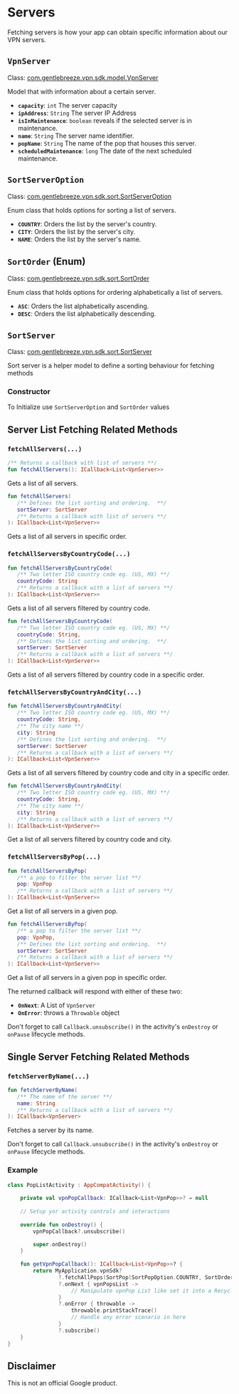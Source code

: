 # Servers

Fetching servers is how your app can obtain specific information about our VPN servers.

## `VpnServer`

Class: [com.gentlebreeze.vpn.sdk.model.VpnServer][1]

Model that with information about a certain server.

- **`capacity`**: `int` The server capacity
- **`ipAddress`**: `String` The server IP Address
- **`isInMaintenance`**: `boolean` reveals if the selected server is in maintenance.
- **`name`**: `String` The server name identifier.
- **`popName`**: `String` The name of the pop that houses this server.
- **`scheduledMaintenance`**: `long` The date of the next scheduled maintenance.

## `SortServerOption`

Class: [com.gentlebreeze.vpn.sdk.sort.SortServerOption][2]

Enum class that holds options for sorting a list of servers.

- **`COUNTRY`**: Orders the list by the server's country.
- **`CITY`**: Orders the list by the server's city.
- **`NAME`**: Orders the list by the server's name.

## `SortOrder` (Enum)

Class: [com.gentlebreeze.vpn.sdk.sort.SortOrder][3]

Enum class that holds options for ordering alphabetically a list of servers.

- **`ASC`**: Orders the list alphabetically ascending.
- **`DESC`**: Orders the list alphabetically descending.

## `SortServer`

Class: [com.gentlebreeze.vpn.sdk.sort.SortServer][4]

Sort server is a helper model to define a sorting behaviour for fetching methods

### Constructor

To Initialize use `SortServerOption` and `SortOrder` values

## Server List Fetching Related Methods

### `fetchAllServers(...)`
```kotlin
/** Returns a callback with list of servers **/
fun fetchAllServers(): ICallback<List<VpnServer>>
```
Gets a list of all servers.
```kotlin
fun fetchAllServers(
   /** Defines the list sorting and ordering.  **/
   sortServer: SortServer
   /** Returns a callback with list of servers **/
): ICallback<List<VpnServer>>
```
Gets a list of all servers in specific order.
### `fetchAllServersByCountryCode(...)`
```kotlin
fun fetchAllServersByCountryCode(
   /** Two letter ISO country code eg. (US, MX) **/
   countryCode: String
   /** Returns a callback with a list of servers **/
): ICallback<List<VpnServer>>
```
Gets a list of all servers filtered by country code.
```kotlin
fun fetchAllServersByCountryCode(
   /** Two letter ISO country code eg. (US, MX) **/
   countryCode: String,
   /** Defines the list sorting and ordering.  **/
   sortServer: SortServer
   /** Returns a callback with a list of servers **/
): ICallback<List<VpnServer>>
```
Gets a list of all servers filtered by country code in a specific order.
### `fetchAllServersByCountryAndCity(...)`
```kotlin
fun fetchAllServersByCountryAndCity(
   /** Two letter ISO country code eg. (US, MX) **/
   countryCode: String, 
   /** The city name **/
   city: String
   /** Defines the list sorting and ordering.  **/
   sortServer: SortServer
   /** Returns a callback with a list of servers **/
): ICallback<List<VpnServer>>
```
Gets a list of all servers filtered by country code and city in a specific order.
```kotlin
fun fetchAllServersByCountryAndCity(
   /** Two letter ISO country code eg. (US, MX) **/
   countryCode: String,
   /** The city name **/
   city: String
   /** Returns a callback with a list of servers **/
): ICallback<List<VpnServer>>
```
Get a list of all servers filtered by country code and city.
### `fetchAllServersByPop(...)`
```kotlin
fun fetchAllServersByPop(
   /** a pop to filter the server list **/
   pop: VpnPop
   /** Returns a callback with a list of servers **/
): ICallback<List<VpnServer>>
```
Get a list of all servers in a given pop.
```kotlin
fun fetchAllServersByPop(
   /** a pop to filter the server list **/
   pop: VpnPop,
   /** Defines the list sorting and ordering.  **/
   sortServer: SortServer
   /** Returns a callback with a list of servers **/
): ICallback<List<VpnServer>>
```
Get a list of all servers in a given pop in specific order.

The returned callback will respond with either of these two:
- **`OnNext`**: A List of `VpnServer`
- **`OnError`**: throws a `Throwable` object

Don't forget to call  `Callback.unsubscribe()`  in the activity's `onDestroy` or 
`onPause` lifecycle methods.

## Single Server Fetching Related Methods

### `fetchServerByName(...)`
```kotlin
fun fetchServerByName(
   /** The name of the server **/
   name: String
   /** Returns a callback with a list of servers **/
): ICallback<VpnServer>
```
Fetches a server by its name.
        
Don't forget to call  `Callback.unsubscribe()`  in the activity's `onDestroy` or 
`onPause` lifecycle methods.

### Example

```kotlin
class PopListActivity : AppCompatActivity() {
    
    private val vpnPopCallback: ICallback<List<VpnPop>>? = null
    
    // Setup yor activity controls and interactions
    
    override fun onDestroy() {
        vpnPopCallback?.unsubscribe()

        super.onDestroy()
    }
    
    fun getVpnPopCallback(): ICallback<List<VpnPop>>? {
        return MyApplication.vpnSdk?
                ?.fetchAllPops(SortPop(SortPopOption.COUNTRY, SortOrder.DESC))
                ?.onNext { vpnPopsList ->
                    // Manipulate vpnPop List like set it into a Recycler View Adapter
                }
                ?.onError { throwable ->
                    throwable.printStackTrace()
                    // Handle any error scenario in here
                }
                ?.subscribe()
    }
}
```

## Disclaimer

This is not an official Google product. 

[1]: ../docs/javadoc/sdk/com.gentlebreeze.vpn.sdk.model/-vpn-server/index.html
[2]: ../docs/javadoc/sdk/com.gentlebreeze.vpn.sdk.sort/-sort-server-option/index.html
[3]: ../docs/javadoc/sdk/com.gentlebreeze.vpn.sdk.sort/-sort-order/index.html
[4]: ../docs/javadoc/sdk/com.gentlebreeze.vpn.sdk.sort/-sort-server/index.html